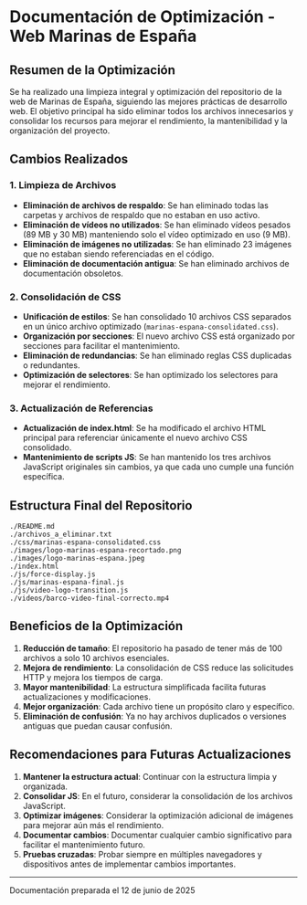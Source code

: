 # Documentación de Optimización - Web Marinas de España

## Resumen de la Optimización

Se ha realizado una limpieza integral y optimización del repositorio de la web de Marinas de España, siguiendo las mejores prácticas de desarrollo web. El objetivo principal ha sido eliminar todos los archivos innecesarios y consolidar los recursos para mejorar el rendimiento, la mantenibilidad y la organización del proyecto.

## Cambios Realizados

### 1. Limpieza de Archivos

- **Eliminación de archivos de respaldo**: Se han eliminado todas las carpetas y archivos de respaldo que no estaban en uso activo.
- **Eliminación de vídeos no utilizados**: Se han eliminado vídeos pesados (89 MB y 30 MB) manteniendo solo el vídeo optimizado en uso (9 MB).
- **Eliminación de imágenes no utilizadas**: Se han eliminado 23 imágenes que no estaban siendo referenciadas en el código.
- **Eliminación de documentación antigua**: Se han eliminado archivos de documentación obsoletos.

### 2. Consolidación de CSS

- **Unificación de estilos**: Se han consolidado 10 archivos CSS separados en un único archivo optimizado (`marinas-espana-consolidated.css`).
- **Organización por secciones**: El nuevo archivo CSS está organizado por secciones para facilitar el mantenimiento.
- **Eliminación de redundancias**: Se han eliminado reglas CSS duplicadas o redundantes.
- **Optimización de selectores**: Se han optimizado los selectores para mejorar el rendimiento.

### 3. Actualización de Referencias

- **Actualización de index.html**: Se ha modificado el archivo HTML principal para referenciar únicamente el nuevo archivo CSS consolidado.
- **Mantenimiento de scripts JS**: Se han mantenido los tres archivos JavaScript originales sin cambios, ya que cada uno cumple una función específica.

## Estructura Final del Repositorio

```
./README.md
./archivos_a_eliminar.txt
./css/marinas-espana-consolidated.css
./images/logo-marinas-espana-recortado.png
./images/logo-marinas-espana.jpeg
./index.html
./js/force-display.js
./js/marinas-espana-final.js
./js/video-logo-transition.js
./videos/barco-video-final-correcto.mp4
```

## Beneficios de la Optimización

1. **Reducción de tamaño**: El repositorio ha pasado de tener más de 100 archivos a solo 10 archivos esenciales.
2. **Mejora de rendimiento**: La consolidación de CSS reduce las solicitudes HTTP y mejora los tiempos de carga.
3. **Mayor mantenibilidad**: La estructura simplificada facilita futuras actualizaciones y modificaciones.
4. **Mejor organización**: Cada archivo tiene un propósito claro y específico.
5. **Eliminación de confusión**: Ya no hay archivos duplicados o versiones antiguas que puedan causar confusión.

## Recomendaciones para Futuras Actualizaciones

1. **Mantener la estructura actual**: Continuar con la estructura limpia y organizada.
2. **Consolidar JS**: En el futuro, considerar la consolidación de los archivos JavaScript.
3. **Optimizar imágenes**: Considerar la optimización adicional de imágenes para mejorar aún más el rendimiento.
4. **Documentar cambios**: Documentar cualquier cambio significativo para facilitar el mantenimiento futuro.
5. **Pruebas cruzadas**: Probar siempre en múltiples navegadores y dispositivos antes de implementar cambios importantes.

---

Documentación preparada el 12 de junio de 2025
